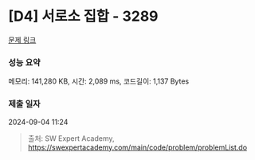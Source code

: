 # [D4] 서로소 집합 - 3289 

[문제 링크](https://swexpertacademy.com/main/code/problem/problemDetail.do?contestProbId=AWBJKA6qr2oDFAWr) 

### 성능 요약

메모리: 141,280 KB, 시간: 2,089 ms, 코드길이: 1,137 Bytes

### 제출 일자

2024-09-04 11:24



> 출처: SW Expert Academy, https://swexpertacademy.com/main/code/problem/problemList.do